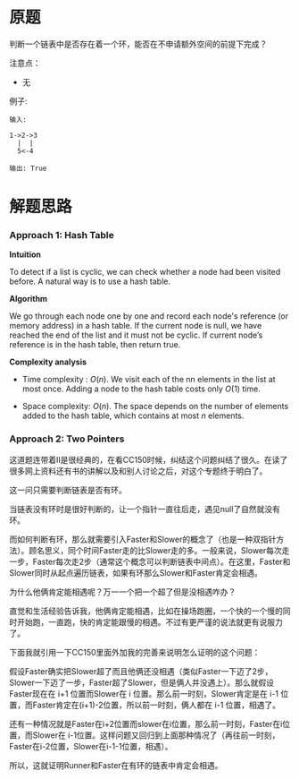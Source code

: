 # 原题
判断一个链表中是否存在着一个环，能否在不申请额外空间的前提下完成？

注意点：

  - 无

例子:

```
输入:

1->2->3
  |  |
  5<-4
  
输出: True
```

# 解题思路
### Approach 1: Hash Table

**Intuition**

To detect if a list is cyclic, we can check whether a node had been visited before. A natural way is to use a hash table.

**Algorithm**

We go through each node one by one and record each node's reference (or memory address) in a hash table. 
If the current node is null, we have reached the end of the list and it must not be cyclic. 
If current node’s reference is in the hash table, then return true.

**Complexity analysis**

  - Time complexity : $O(n)$. We visit each of the nn elements in the list at most once. 
  Adding a node to the hash table costs only $O(1)$ time.

  - Space complexity: $O(n)$. The space depends on the number of elements added to the hash table, 
  which contains at most $n$ elements. 
  
### Approach 2: Two Pointers
这道题连带着II是很经典的，在看CC150时候，纠结这个问题纠结了很久。在读了很多网上资料还有书的讲解以及和别人讨论之后，对这个专题终于明白了。

这一问只需要判断链表是否有环。

当链表没有环时是很好判断的，让一个指针一直往后走，遇见null了自然就没有环。

而如何判断有环，那么就需要引入Faster和Slower的概念了（也是一种双指针方法）。顾名思义，同个时间Faster走的比Slower走的多。一般来说，Slower每次走一步，Faster每次走2步（通常这个概念可以判断链表中间点）。在这里，Faster和Slower同时从起点遍历链表，如果有环那么Slower和Faster肯定会相遇。

为什么他俩肯定能相遇呢？万一一个把一个超了但是没相遇咋办？

直觉和生活经验告诉我，他俩肯定能相遇，比如在操场跑圈，一个快的一个慢的同时开始跑，一直跑，快的肯定能跟慢的相遇。不过有更严谨的说法就更有说服力了。

下面我就引用一下CC150里面外加我的完善来说明怎么证明的这个问题：

假设Faster确实把Slower超了而且他俩还没相遇（类似Faster一下迈了2步，Slower一下迈了一步，Faster超了Slower，但是俩人并没遇上）。那么就假设Faster现在在 i+1 位置而Slower在 i 位置。那么前一时刻，Slower肯定是在 i-1 位置，而Faster肯定在(i+1)-2位置，所以前一时刻，俩人都在 i-1 位置，相遇了。

还有一种情况就是Faster在i+2位置而slower在i位置，那么前一时刻，Faster在i位置，而Slower在 i-1位置。这样问题又回归到上面那种情况了（再往前一时刻，Faster在i-2位置，Slower在i-1-1位置，相遇）。

所以，这就证明Runner和Faster在有环的链表中肯定会相遇。
